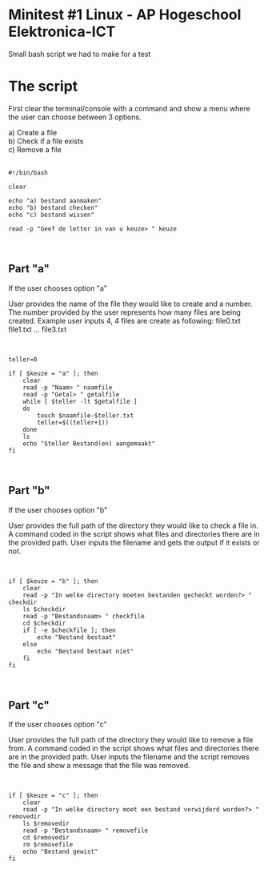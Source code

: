 # Minitest #1 Linux - AP Hogeschool Elektronica-ICT
Small bash script we had to make for a test

<h1>The script</h1>
<p>First clear the terminal/console with a command and show a menu where the user can choose between 3 options.</p>
a) Create a file<br>
b) Check if a file exists<br>
c) Remove a file<br><br>

``` shell
#!/bin/bash

clear

echo "a) bestand aanmaken"
echo "b) bestand checken"
echo "c) bestand wissen"

read -p "Geef de letter in van u keuze> " keuze
```

<br>

<h2>Part "a"</h2>
<p>If the user chooses option "a"</p>
<p>User provides the name of the file they would like to create and a number. The number provided by the user represents how many files are being created. Example user inputs 4, 4 files are create as following: file0.txt file1.txt ... file3.txt</p><br>

``` shell
teller=0

if [ $keuze = "a" ]; then
	clear
	read -p "Naam> " naamfile
	read -p "Getal> " getalfile
	while [ $teller -lt $getalfile ]
	do
		touch $naamfile-$teller.txt
		teller=$((teller+1))	
	done
	ls
	echo "$teller Bestand(en) aangemaakt"
fi
```

<br>

<h2>Part "b"</h2>
<p>If the user chooses option "b"</p>
<p>User provides the full path of the directory they would like to check a file in. A command coded in the script shows what files and directories there are in the provided path. User inputs the filename and gets the output if it exists or not.</p><br>

``` shell
if [ $keuze = "b" ]; then
	clear
	read -p "In welke directory moeten bestanden gecheckt worden?> " checkdir
	ls $checkdir
	read -p "Bestandsnaam> " checkfile
	cd $checkdir
	if [ -e $checkfile ]; then
		echo "Bestand bestaat"
	else	
		echo "Bestand bestaat niet"
	fi
fi
```

<br>

<h2>Part "c"</h2>
<p>If the user chooses option "c"</p>
<p>User provides the full path of the directory they would like to remove a file from. A command coded in the script shows what files and directories there are in the provided path. User inputs the filename and the script removes the file and show a message that the file was removed.</p><br>

``` shell
if [ $keuze = "c" ]; then
	clear
	read -p "In welke directory moet een bestand verwijderd worden?> " removedir
	ls $removedir	
	read -p "Bestandsnaam> " removefile
	cd $removedir
	rm $removefile
	echo "Bestand gewist"
fi
```
